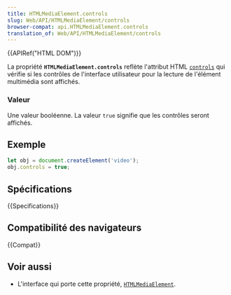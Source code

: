 ```yaml
---
title: HTMLMediaElement.controls
slug: Web/API/HTMLMediaElement/controls
browser-compat: api.HTMLMediaElement.controls
translation_of: Web/API/HTMLMediaElement/controls
---
```

{{APIRef("HTML DOM")}}

La propriété **`HTMLMediaElement.controls`** reflète l'attribut HTML [`controls`](/fr/docs/Web/HTML/Element/video#attr-controls) qui vérifie si les contrôles de l'interface utilisateur pour la lecture de l'élément multimédia sont affichés.

### Valeur

Une valeur booléenne. La valeur `true` signifie que les contrôles seront affichés.

## Exemple

```js
let obj = document.createElement('video');
obj.controls = true;
```

## Spécifications

{{Specifications}}

## Compatibilité des navigateurs

{{Compat}}

## Voir aussi

- L'interface qui porte cette propriété, [`HTMLMediaElement`](/fr/docs/Web/API/HTMLMediaElement).
